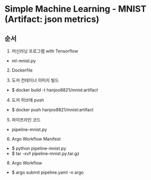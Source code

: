# Simple Machine Learning - MNIST (Artifact: json metrics)

## 순서

1. 머신러닝 프로그램 with Tensorflow
* ml-mnist.py

2. Dockerfile

3. 도커 컨테이너 이미지 빌드
* $ docker build -t hanjoo8821/mnist:artifact

4. 도커 허브에 push
* $ docker push hanjoo8821/mnist:artifact

5. 파이프라인 코드
* pipeline-mnist.py

6. Argo Workflow Manifest
* $ python pipeline-mnist.py
* $ tar -xvf pipeline-mnist.py.tar.gz

8. Argo Workflow
* $ argo submit pipeline.yaml -n argo